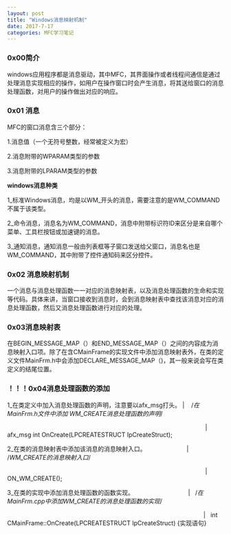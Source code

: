 ```yaml
---
layout: post
title: "Windows消息映射机制"
date: 2017-7-17
categories: MFC学习笔记
---
```

### 0x00简介 

windows应用程序都是消息驱动，其中MFC，其界面操作或者线程间通信是通过处理消息实现相应的操作，如用户在操作窗口时会产生消息，将其送给窗口的消息处理函数，对用户的操作做出对应的响应。

### 0x01 消息

MFC的窗口消息含三个部分：

1.消息值（一个无符号整数，经常被定义为宏）

2.消息附带的WPARAM类型的参数

3.消息附带的LPARAM类型的参数

**windows消息种类**

1_标准Windows消息，均是以WM_开头的消息，需要注意的是WM_COMMAND不属于该类型。

2_命令消息，消息名为WM_COMMAND，消息中附带标识符ID来区分是来自哪个菜单、工具栏按钮或加速键的消息。

3_通知消息，通知消息一般由列表框等子窗口发送给父窗口，消息名也是WM_COMMAND，其中附带了控件通知码来区分控件。



### 0x02 消息映射机制

一个消息与消息处理函数一一对应的消息映射表，以及消息处理函数的生命和实现等代码。具体来讲，当窗口接收到消息时，会到消息映射表中查找该消息对应的消息处理函数，然后又消息处理函数进行对应的处理。





### 0x03消息映射表

在BEGIN_MESSAGE_MAP（）和END_MESSAGE_MAP（）之间的内容成为消息映射入口项。除了在含CMainFrame的实现文件中添加消息映射表外，在类的定义文件MainFrm.h中会添加DECLARE_MESSAGE_MAP（)，其一般来说会写在类定义的结尾位置。



### ！！！0x04消息处理函数的添加

1_在类定义中加入消息处理函数的声明，注意要以afx_msg打头。 |    /*在MainFrm.h文件中添加 WM_CREATE消息处理函数的声明*/

                                                                                                                     |    afx_msg int OnCreate(LPCREATESTRUCT IpCreateStruct);

2_在类的消息映射表中添加该消息的消息映射入口。                        |    /*WM_CREATE的消息映射入口*/

                                                                                                                     |   ON_WM_CREATE();

3_在类的实现中添加消息处理函数的函数实现。                                |   /*在MainFrm.cpp中添加WM_CREATE的消息处理函数的实现*/

                                                                                                                    |   int CMainFrame::OnCreate(LPCREATESTRUCT lpCreateStruct) {实现语句}



